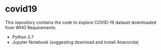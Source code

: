 # covid19
This repository contains the code to explore COVID-19 dataset downloaded from WHO
Requirements:
- Python 3.7
- Jupyter Notebook (suggesting download and install Anaconda)
